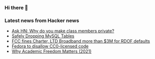 ### Hi there 👋

<!--
**arashid-sh/arashid-sh** is a ✨ _special_ ✨ repository because its `README.md` (this file) appears on your GitHub profile.

Here are some ideas to get you started:

- 🔭 I’m currently working on ...
- 🌱 I’m currently learning ...
- 👯 I’m looking to collaborate on ...
- 🤔 I’m looking for help with ...
- 💬 Ask me about ...
- 📫 How to reach me: ...
- 😄 Pronouns: ...
- ⚡ Fun fact: ...
-->

### Latest news from Hacker news
<!-- BLOG-POST-LIST:START -->
- [Ask HN: Why do you make class members private?](https://news.ycombinator.com/item?id=32227737)
- [Safely Dropping MySQL Tables](https://planetscale.com/blog/safely-dropping-mysql-tables)
- [FCC fines Charter, LTD Broadband more than $3M for RDOF defaults](https://www.fiercetelecom.com/telecom/fcc-fines-charter-ltd-broadband-more-3-million-rdof-defaults)
- [Fedora to disallow CC0-licensed code](https://lwn.net/Articles/902410/)
- [Why Academic Freedom Matters &lpar;2021&rpar;](https://ravenmagazine.org/magazine/why-academic-freedom-matters/)
<!-- BLOG-POST-LIST:END -->
